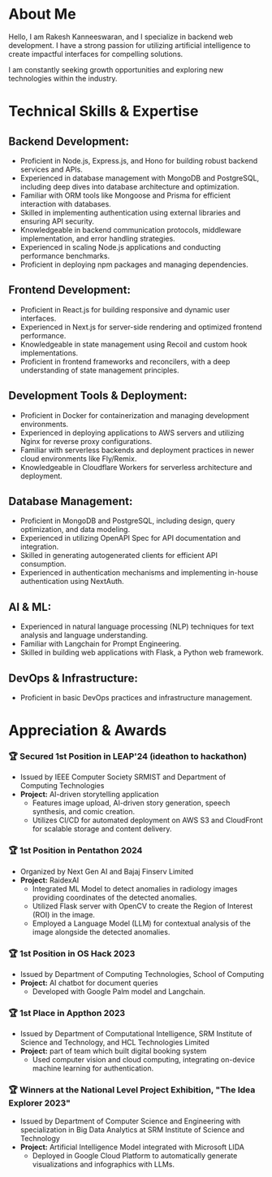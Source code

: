 # About Me

Hello, I am Rakesh Kanneeswaran, and I specialize in backend web development. I have a strong passion for utilizing artificial intelligence to create impactful interfaces for compelling solutions. 

I am constantly seeking growth opportunities and exploring new technologies within the industry.

# Technical Skills & Expertise

## Backend Development:
- Proficient in Node.js, Express.js, and Hono for building robust backend services and APIs.
- Experienced in database management with MongoDB and PostgreSQL, including deep dives into database architecture and optimization.
- Familiar with ORM tools like Mongoose and Prisma for efficient interaction with databases.
- Skilled in implementing authentication using external libraries and ensuring API security.
- Knowledgeable in backend communication protocols, middleware implementation, and error handling strategies.
- Experienced in scaling Node.js applications and conducting performance benchmarks.
- Proficient in deploying npm packages and managing dependencies.

## Frontend Development:
- Proficient in React.js for building responsive and dynamic user interfaces.
- Experienced in Next.js for server-side rendering and optimized frontend performance.
- Knowledgeable in state management using Recoil and custom hook implementations.
- Proficient in frontend frameworks and reconcilers, with a deep understanding of state management principles.

## Development Tools & Deployment:
- Proficient in Docker for containerization and managing development environments.
- Experienced in deploying applications to AWS servers and utilizing Nginx for reverse proxy configurations.
- Familiar with serverless backends and deployment practices in newer cloud environments like Fly/Remix.
- Knowledgeable in Cloudflare Workers for serverless architecture and deployment.

## Database Management:
- Proficient in MongoDB and PostgreSQL, including  design, query optimization, and data modeling.
- Experienced in utilizing OpenAPI Spec for API documentation and integration.
- Skilled in generating autogenerated clients for efficient API consumption.
- Experienced in authentication mechanisms and implementing in-house authentication using NextAuth.

## AI & ML:
- Experienced in natural language processing (NLP) techniques for text analysis and language understanding.
- Familiar with Langchain for Prompt Engineering.
- Skilled in building web applications with Flask, a Python web framework.



## DevOps & Infrastructure:
- Proficient in basic DevOps practices and infrastructure management.

# Appreciation & Awards

### 🏆 Secured 1st Position in LEAP'24 (ideathon to hackathon)
- Issued by IEEE Computer Society SRMIST and Department of Computing Technologies
- **Project:** AI-driven storytelling application
  - Features image upload, AI-driven story generation, speech synthesis, and comic creation.
  - Utilizes CI/CD for automated deployment on AWS S3 and CloudFront for scalable storage and content delivery.

### 🏆 1st Position in Pentathon 2024
- Organized by Next Gen AI and Bajaj Finserv Limited
- **Project:** RaidexAI
  - Integrated ML Model to detect anomalies in radiology images providing coordinates of the detected anomalies.
  - Utilized Flask server with OpenCV to create the Region of Interest (ROI) in the image.
  - Employed a Language Model (LLM) for contextual analysis of the image alongside the detected anomalies.

### 🏆 1st Position in OS Hack 2023
- Issued by Department of Computing Technologies, School of Computing
- **Project:** AI chatbot for document queries
  - Developed with Google Palm model and Langchain.

### 🏆 1st Place in Appthon 2023
- Issued by Department of Computational Intelligence, SRM Institute of Science and Technology, and HCL Technologies Limited
- **Project:** part of team which built digital booking system
  - Used computer vision and cloud computing, integrating on-device machine learning for authentication.

### 🏆 Winners at the National Level Project Exhibition, "The Idea Explorer 2023"
- Issued by Department of Computer Science and Engineering with specialization in Big Data Analytics at SRM Institute of Science and Technology
- **Project:** Artificial Intelligence Model integrated with Microsoft LIDA
  - Deployed in Google Cloud Platform to automatically generate visualizations and infographics with LLMs.


